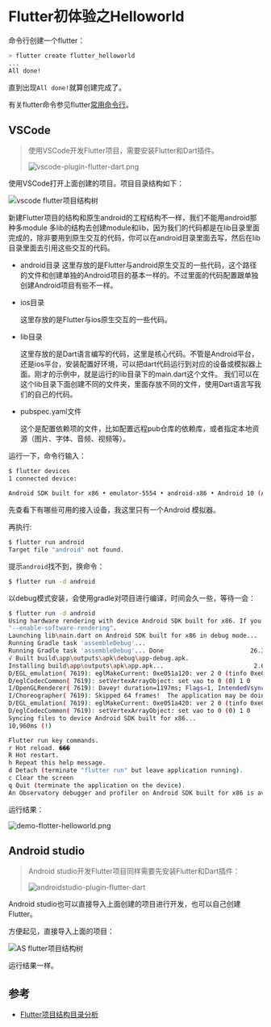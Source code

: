 # Flutter初体验之Helloworld

命令行创建一个flutter：

``` bash
> flutter create flutter_helloworld
...
All done!
```

直到出现`All done!`就算创建完成了。

有关flutter命令参见flutter[常用命令行](04.环境搭建.html#常用命令行)。

## VSCode

> 使用VSCode开发Flutter项目，需要安装Flutter和Dart插件。
>
> ![vscode-plugin-flutter-dart.png](../../.vuepress/public/img/vscode-plugin-flutter-dart.png)

使用VSCode打开上面创建的项目。项目目录结构如下：

![vscode flutter项目结构树](../../.vuepress/public/img/vscode-flutter-tree.png)

新建Flutter项目的结构和原生android的工程结构不一样，我们不能用android那种多module 多lib的结构去创建module和lib，因为我们的代码都是在lib目录里面完成的，除非要用到原生交互的代码，你可以在android目录里面去写，然后在lib目录里面去引用这些交互的代码。
- android目录
   这里存放的是Flutter与android原生交互的一些代码，这个路径的文件和创建单独的Android项目的基本一样的。不过里面的代码配置跟单独创建Android项目有些不一样。
   
- ios目录

   这里存放的是Flutter与ios原生交互的一些代码。

- lib目录

  这里存放的是Dart语言编写的代码，这里是核心代码。不管是Android平台，还是ios平台，安装配置好环境，可以把dart代码运行到对应的设备或模拟器上面。刚才的示例中，就是运行的lib目录下的main.dart这个文件。
   我们可以在这个lib目录下面创建不同的文件夹，里面存放不同的文件，使用Dart语言写我们的自己的代码。

- pubspec.yaml文件

  这个是配置依赖项的文件，比如配置远程pub仓库的依赖库，或者指定本地资源（图片、字体、音频、视频等）。

运行一下，命令行输入：

``` bash
$ flutter devices
1 connected device:

Android SDK built for x86 • emulator-5554 • android-x86 • Android 10 (API 29)(emulator)
```

先查看下有哪些可用的接入设备，我这里只有一个Android 模拟器。

再执行:

``` bash
$ flutter run android
Target file "android" not found.
```

提示`android`找不到，换命令：

``` bash
$ flutter run -d android
```

以debug模式安装，会使用gradle对项目进行编译，时间会久一些，等待一会：

``` bash
$ flutter run -d android
Using hardware rendering with device Android SDK built for x86. If you get graphics artifacts, consider enabling software rendering with
"--enable-software-rendering".
Launching lib\main.dart on Android SDK built for x86 in debug mode...
Running Gradle task 'assembleDebug'...                                  
Running Gradle task 'assembleDebug'... Done                        26.3s
√ Built build\app\outputs\apk\debug\app-debug.apk.
Installing build\app\outputs\apk\app.apk...                         2.6s
D/EGL_emulation( 7619): eglMakeCurrent: 0xe051a120: ver 2 0 (tinfo 0xe050f8a0)
D/eglCodecCommon( 7619): setVertexArrayObject: set vao to 0 (0) 1 0     
I/OpenGLRenderer( 7619): Davey! duration=1197ms; Flags=1, IntendedVsync=2428479447490, Vsync=2428579447486, OldestInputEvent=9223372036854775807, NewestInputEvent=0, HandleInputStart=2428588419300, AnimationStart=2428588513100, PerformTraversalsStart=2428588587000, DrawStart=2429564324200, SyncQueued=2429566004200, SyncStart=2429570582700, IssueDrawCommandsStart=2429572194200, SwapBuffers=2429616863800, FrameCompleted=2429681068800, DequeueBufferDuration=14871000, QueueBufferDuration=1788000,
I/Choreographer( 7619): Skipped 64 frames!  The application may be doing too much work on its main thread.
D/EGL_emulation( 7619): eglMakeCurrent: 0xe051a420: ver 2 0 (tinfo 0xe050f800)
D/eglCodecCommon( 7619): setVertexArrayObject: set vao to 0 (0) 1 0     
Syncing files to device Android SDK built for x86...                    
10,960ms (!)

Flutter run key commands.
r Hot reload. ���
R Hot restart.
h Repeat this help message.
d Detach (terminate "flutter run" but leave application running).
c Clear the screen
q Quit (terminate the application on the device).
An Observatory debugger and profiler on Android SDK built for x86 is available at: http://127.0.0.1:11656/otuOFr4tKvE=/
```

运行结果：

![demo-flotter-helloworld.png](../../.vuepress/public/img/demo-flotter-helloworld.png)

## Android studio

> Android studio开发Flutter项目同样需要先安装Flutter和Dart插件：
>
> ![androidstudio-plugin-flutter-dart](../../.vuepress/public/img/androidstudio-plugin-flutter-dart.png)

Android studio也可以直接导入上面创建的项目进行开发，也可以自己创建Flutter。

方便起见，直接导入上面的项目：

![AS flutter项目结构树](../../.vuepress/public/img/as-flutter-tree.png)

运行结果一样。


## 参考

- [Flutter项目结构目录分析](https://www.jianshu.com/p/759d26c9fcc7)